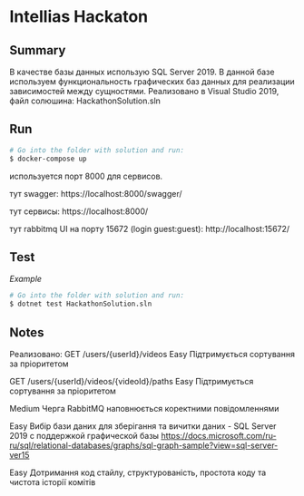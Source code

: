 # Intellias Hackaton

## Summary

<Put here description of your tech decisions>
В качестве базы данных использую SQL Server 2019. В данной базе используем функциональность графических баз данных для реализации зависимостей между сущностями.
Реализовано в Visual Studio 2019, файл солюшина: HackathonSolution.sln

## Run

<Put here steps to run your solution>

```bash
# Go into the folder with solution and run:
$ docker-compose up
```
используется порт 8000 для сервисов.

тут swagger: https://localhost:8000/swagger/

тут сервисы: https://localhost:8000/

тут rabbitmq UI на порту 15672 (login guest:guest): http://localhost:15672/

## Test

<Put here steps to run your tests>

_Example_

```bash
# Go into the folder with solution and run:
$ dotnet test HackathonSolution.sln
```

## Notes

<Put here your notes if you have some>

Реализовано:
GET /users/{userId}/videos
Easy Підтримується сортування за пріоритетом

GET /users/{userId}/videos/{videoId}/paths
Easy Підтримується сортування за пріоритетом

Medium Черга RabbitMQ наповнюється коректними повідомленнями

Easy Вибір бази даних для зберігання та вичитки даних - SQL Server 2019 с поддержкой графической базы
https://docs.microsoft.com/ru-ru/sql/relational-databases/graphs/sql-graph-sample?view=sql-server-ver15

Easy Дотримання код стайлу, структурованість, простота коду та чистота
історії комітів